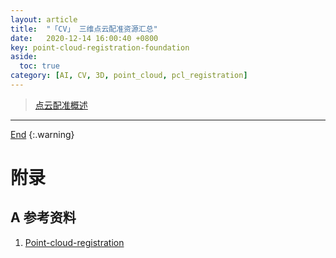 ```yaml
---
layout: article
title:  "「CV」 三维点云配准资源汇总"
date:   2020-12-14 16:00:40 +0800
key: point-cloud-registration-foundation
aside:
  toc: true
category: [AI, CV, 3D, point_cloud, pcl_registration]
---
```

<span id='head'></span>  

>[点云配准概述](/ai/cv/3d/point_cloud/pcl_registration/2020/12/14/review.html)

<!--more-->

-------------------  
[End](#head)
{:.warning}  



# 附录
## A 参考资料
1. [Point-cloud-registration](https://github.com/muyizaozao/Point-cloud-registration)    

